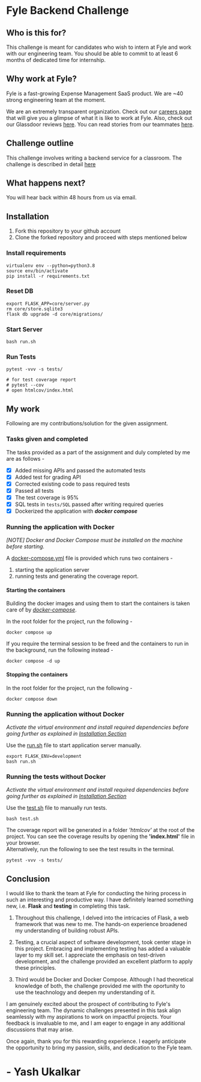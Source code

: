 # Fyle Backend Challenge

## Who is this for?

This challenge is meant for candidates who wish to intern at Fyle and work with our engineering team. You should be able to commit to at least 6 months of dedicated time for internship.

## Why work at Fyle?

Fyle is a fast-growing Expense Management SaaS product. We are ~40 strong engineering team at the moment.

We are an extremely transparent organization. Check out our [careers page](https://careers.fylehq.com) that will give you a glimpse of what it is like to work at Fyle. Also, check out our Glassdoor reviews [here](https://www.glassdoor.co.in/Reviews/Fyle-Reviews-E1723235.htm). You can read stories from our teammates [here](https://stories.fylehq.com).

## Challenge outline

This challenge involves writing a backend service for a classroom. The challenge is described in detail [here](./Application.md)

## What happens next?

You will hear back within 48 hours from us via email.

## Installation

1. Fork this repository to your github account
2. Clone the forked repository and proceed with steps mentioned below

### Install requirements

```
virtualenv env --python=python3.8
source env/bin/activate
pip install -r requirements.txt
```

### Reset DB

```
export FLASK_APP=core/server.py
rm core/store.sqlite3
flask db upgrade -d core/migrations/
```

### Start Server

```
bash run.sh
```

### Run Tests

```
pytest -vvv -s tests/

# for test coverage report
# pytest --cov
# open htmlcov/index.html
```

## My work

Following are my contributions/solution for the given assignment.

### Tasks given and completed

The tasks provided as a part of the assignment and duly completed by me are as follows -

- [x] Added missing APIs and passed the automated tests
- [x] Added test for grading API
- [x] Corrected existing code to pass required tests
- [x] Passed all tests
- [x] The test coverage is 95%
- [x] SQL tests in `tests/SQL` passed after writing required queries
- [x] Dockerized the application with _**docker compose**_

### Running the application with Docker

_[NOTE] Docker and Docker Compose must be installed on the machine before starting._

A [docker-compose.yml](./docker-compose.yml) file is provided which runs two containers -

1. starting the application server
2. running tests and generating the coverage report.

#### Starting the containers

Building the docker images and using them to start the containers is taken care of by _[docker-compose](./docker-compose.yml)_.

In the root folder for the project, run the following -

```
docker compose up
```

If you require the terminal session to be freed and the containers to run in the background, run the following instead -

```
docker compose -d up
```

#### Stopping the containers

In the root folder for the project, run the following -

```
docker compose down
```

### Running the application without Docker

_Activate the virtual environment and install required dependencies before going further as explained in [Installation Section](#install-requirements)_

Use the [run.sh](./run.sh) file to start application server manually.

```
export FLASK_ENV=development
bash run.sh
```

### Running the tests without Docker

_Activate the virtual environment and install required dependencies before going further as explained in [Installation Section](#install-requirements)_

Use the [test.sh](./test.sh) file to manually run tests.

```
bash test.sh
```

The coverage report will be generated in a folder _'htmlcov'_ at the root of the project. You can see the coverage results by opening the **'index.html'** file in your browser.\
Alternatively, run the following to see the test results in the terminal.

```
pytest -vvv -s tests/
```

## Conclusion

I would like to thank the team at Fyle for conducting the hiring process in such an interesting and productive way. I have definitely learned something new, i.e. **Flask** and **testing** in completing this task.

1. Throughout this challenge, I delved into the intricacies of Flask, a web framework that was new to me. The hands-on experience broadened my understanding of building robust APIs.

2. Testing, a crucial aspect of software development, took center stage in this project. Embracing and implementing testing has added a valuable layer to my skill set. I appreciate the emphasis on test-driven development, and the challenge provided an excellent platform to apply these principles.

3. Third would be Docker and Docker Compose. Although I had theoretical knowledge of both, the challenge provided me with the oportunity to use the teachnology and deepen my understanding of it.

I am genuinely excited about the prospect of contributing to Fyle's engineering team. The dynamic challenges presented in this task align seamlessly with my aspirations to work on impactful projects. Your feedback is invaluable to me, and I am eager to engage in any additional discussions that may arise.

Once again, thank you for this rewarding experience. I eagerly anticipate the opportunity to bring my passion, skills, and dedication to the Fyle team.

# **- Yash Ukalkar**
